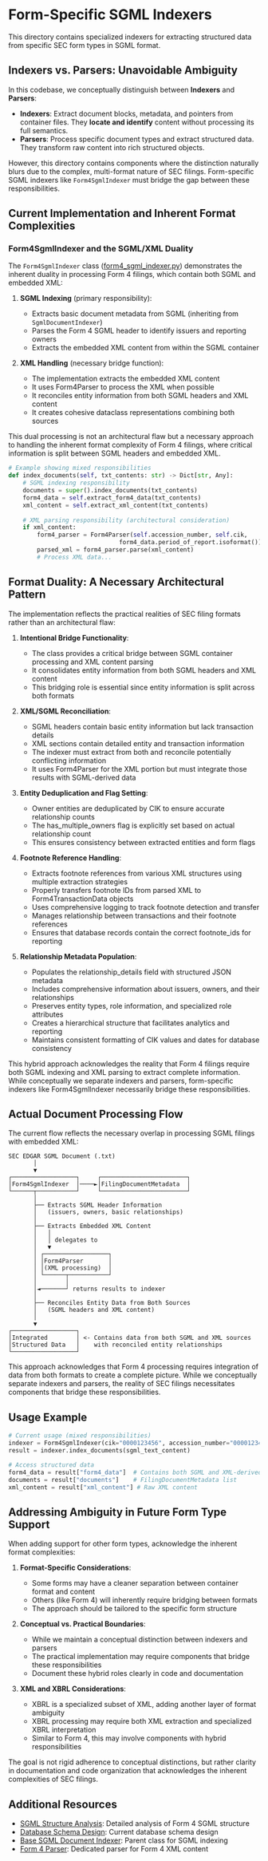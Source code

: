 # Form-Specific SGML Indexers

This directory contains specialized indexers for extracting structured data from specific SEC form types in SGML format.

## Indexers vs. Parsers: Unavoidable Ambiguity

In this codebase, we conceptually distinguish between **Indexers** and **Parsers**:

- **Indexers**: Extract document blocks, metadata, and pointers from container files. They **locate and identify** content without processing its full semantics.
- **Parsers**: Process specific document types and extract structured data. They transform raw content into rich structured objects.

However, this directory contains components where the distinction naturally blurs due to the complex, multi-format nature of SEC filings. Form-specific SGML indexers like `Form4SgmlIndexer` must bridge the gap between these responsibilities.

## Current Implementation and Inherent Format Complexities

### Form4SgmlIndexer and the SGML/XML Duality

The `Form4SgmlIndexer` class ([form4_sgml_indexer.py](form4_sgml_indexer.py)) demonstrates the inherent duality in processing Form 4 filings, which contain both SGML and embedded XML:

1. **SGML Indexing** (primary responsibility):
   - Extracts basic document metadata from SGML (inheriting from `SgmlDocumentIndexer`)
   - Parses the Form 4 SGML header to identify issuers and reporting owners
   - Extracts the embedded XML content from within the SGML container

2. **XML Handling** (necessary bridge function):
   - The implementation extracts the embedded XML content
   - It uses Form4Parser to process the XML when possible
   - It reconciles entity information from both SGML headers and XML content
   - It creates cohesive dataclass representations combining both sources

This dual processing is not an architectural flaw but a necessary approach to handling the inherent format complexity of Form 4 filings, where critical information is split between SGML headers and embedded XML.

```python
# Example showing mixed responsibilities
def index_documents(self, txt_contents: str) -> Dict[str, Any]:
    # SGML indexing responsibility
    documents = super().index_documents(txt_contents)
    form4_data = self.extract_form4_data(txt_contents)
    xml_content = self.extract_xml_content(txt_contents)
    
    # XML parsing responsibility (architectural consideration)
    if xml_content:
        form4_parser = Form4Parser(self.accession_number, self.cik, 
                               form4_data.period_of_report.isoformat())
        parsed_xml = form4_parser.parse(xml_content)
        # Process XML data...
```

## Format Duality: A Necessary Architectural Pattern

The implementation reflects the practical realities of SEC filing formats rather than an architectural flaw:

1. **Intentional Bridge Functionality**:
   - The class provides a critical bridge between SGML container processing and XML content parsing
   - It consolidates entity information from both SGML headers and XML content
   - This bridging role is essential since entity information is split across both formats

2. **XML/SGML Reconciliation**:
   - SGML headers contain basic entity information but lack transaction details
   - XML sections contain detailed entity and transaction information
   - The indexer must extract from both and reconcile potentially conflicting information
   - It uses Form4Parser for the XML portion but must integrate those results with SGML-derived data

3. **Entity Deduplication and Flag Setting**:
   - Owner entities are deduplicated by CIK to ensure accurate relationship counts
   - The has_multiple_owners flag is explicitly set based on actual relationship count
   - This ensures consistency between extracted entities and form flags

4. **Footnote Reference Handling**:
   - Extracts footnote references from various XML structures using multiple extraction strategies
   - Properly transfers footnote IDs from parsed XML to Form4TransactionData objects
   - Uses comprehensive logging to track footnote detection and transfer
   - Manages relationship between transactions and their footnote references
   - Ensures that database records contain the correct footnote_ids for reporting

5. **Relationship Metadata Population**:
   - Populates the relationship_details field with structured JSON metadata
   - Includes comprehensive information about issuers, owners, and their relationships
   - Preserves entity types, role information, and specialized role attributes
   - Creates a hierarchical structure that facilitates analytics and reporting
   - Maintains consistent formatting of CIK values and dates for database consistency

This hybrid approach acknowledges the reality that Form 4 filings require both SGML indexing and XML parsing to extract complete information. While conceptually we separate indexers and parsers, form-specific indexers like Form4SgmlIndexer necessarily bridge these responsibilities.

## Actual Document Processing Flow

The current flow reflects the necessary overlap in processing SGML filings with embedded XML:

```
SEC EDGAR SGML Document (.txt)
       │
       ▼
┌──────────────────┐     ┌────────────────────────┐
│Form4SgmlIndexer  │────►│FilingDocumentMetadata  │
└──────┬───────────┘     └────────────────────────┘
       │
       ├── Extracts SGML Header Information
       │   (issuers, owners, basic relationships)
       │
       ├── Extracts Embedded XML Content
       │   │
       │   │ delegates to
       │   ▼
       │ ┌──────────────────┐     
       │ │Form4Parser       │    
       │ │(XML processing)  │    
       │ └──────┬───────────┘     
       │        │
       │◄───────┘ returns results to indexer
       │
       ├── Reconciles Entity Data from Both Sources
       │   (SGML headers and XML content)
       │
       ▼
┌──────────────────┐
│Integrated        │ <- Contains data from both SGML and XML sources
│Structured Data   │    with reconciled entity relationships
└──────────────────┘
```

This approach acknowledges that Form 4 processing requires integration of data from both formats to create a complete picture. While we conceptually separate indexers and parsers, the reality of SEC filings necessitates components that bridge these responsibilities.

## Usage Example

```python
# Current usage (mixed responsibilities)
indexer = Form4SgmlIndexer(cik="0000123456", accession_number="0000123456-25-000123")
result = indexer.index_documents(sgml_text_content)

# Access structured data
form4_data = result["form4_data"]  # Contains both SGML and XML-derived data
documents = result["documents"]    # FilingDocumentMetadata list
xml_content = result["xml_content"] # Raw XML content
```

## Addressing Ambiguity in Future Form Type Support

When adding support for other form types, acknowledge the inherent format complexities:

1. **Format-Specific Considerations**:
   - Some forms may have a cleaner separation between container format and content
   - Others (like Form 4) will inherently require bridging between formats
   - The approach should be tailored to the specific form structure

2. **Conceptual vs. Practical Boundaries**:
   - While we maintain a conceptual distinction between indexers and parsers
   - The practical implementation may require components that bridge these responsibilities
   - Document these hybrid roles clearly in code and documentation

3. **XML and XBRL Considerations**:
   - XBRL is a specialized subset of XML, adding another layer of format ambiguity
   - XBRL processing may require both XML extraction and specialized XBRL interpretation
   - Similar to Form 4, this may involve components with hybrid responsibilities

The goal is not rigid adherence to conceptual distinctions, but rather clarity in documentation and code organization that acknowledges the inherent complexities of SEC filings.

## Additional Resources

- [SGML Structure Analysis](form4-sgml-analysis.md): Detailed analysis of Form 4 SGML structure
- [Database Schema Design](specialized_form_db_schema_proposal.md): Current database schema design
- [Base SGML Document Indexer](../sgml_document_indexer.py): Parent class for SGML indexing
- [Form 4 Parser](../../../forms/form4_parser.py): Dedicated parser for Form 4 XML content